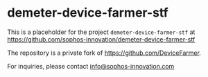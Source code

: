# demeter-device-farmer-stf

This is a placeholder for the project `demeter-device-farmer-stf` at https://github.com/sophos-innovation/demeter-device-farmer-stf 

The repository is a private fork of https://github.com/DeviceFarmer. 

For inquiries, please contact info@sophos-innovation.com
